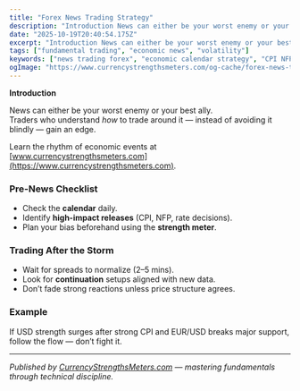 ```yaml
---
title: "Forex News Trading Strategy"
description: "Introduction News can either be your worst enemy or your best ally..."
date: "2025-10-19T20:40:54.175Z"
excerpt: "Introduction News can either be your worst enemy or your best ally. Traders who understand *how* to trade around it — instead of avoiding it blindly — gain an edge. Learn the rhythm of economic events at [www.currencystrengthsmeters.com](https://www.currencystrengthsmeters.com). Pre-News Checklist - Check the calendar daily. - Identify high-impact releases (CPI,..."
tags: ["fundamental trading", "economic news", "volatility"]
keywords: ["news trading forex", "economic calendar strategy", "CPI NFP forex setup", "trading after news", "fundamental forex analysis"]
ogImage: "https://www.currencystrengthsmeters.com/og-cache/forex-news-trading-strategy.jpg"
---
```

**Introduction**

News can either be your worst enemy or your best ally.  
Traders who understand *how* to trade around it — instead of avoiding it blindly — gain an edge.

Learn the rhythm of economic events at [www.currencystrengthsmeters.com](https://www.currencystrengthsmeters.com).

### Pre-News Checklist

- Check the **calendar** daily.  
- Identify **high-impact releases** (CPI, NFP, rate decisions).  
- Plan your bias beforehand using the **strength meter**.

### Trading After the Storm

- Wait for spreads to normalize (2–5 mins).  
- Look for **continuation** setups aligned with new data.  
- Don’t fade strong reactions unless price structure agrees.

### Example

If USD strength surges after strong CPI and EUR/USD breaks major support, follow the flow — don’t fight it.

---

*Published by [CurrencyStrengthsMeters.com](https://www.currencystrengthsmeters.com) — mastering fundamentals through technical discipline.*
